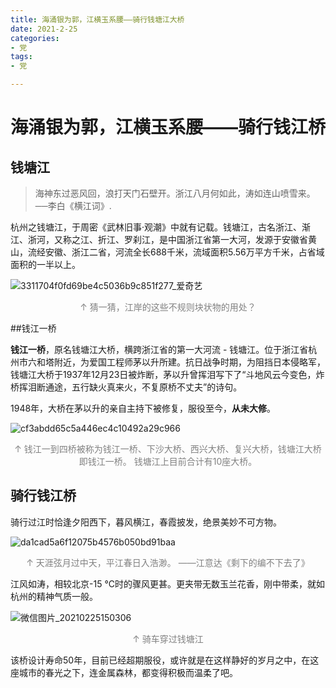 ```yaml
---
title: 海涌银为郭，江横玉系腰——骑行钱塘江大桥
date: 2021-2-25
categories:
- 党
tags:
- 党

---
```


# 海涌银为郭，江横玉系腰——骑行钱江桥

## 钱塘江

> 海神东过恶风回，浪打天门石壁开。浙江八月何如此，涛如连山喷雪来。                 ──李白《横江词》.

杭州之钱塘江，于周密《武林旧事·观潮》中就有记载。钱塘江，古名浙江、渐江、浙河，又称之江、折江、罗刹江，是中国浙江省第一大河，发源于安徽省黄山，流经安徽、浙江二省，河流全长688千米，流域面积5.56万平方千米，占省域面积的一半以上。

![3311704f0fd69be4c5036b9c851f277_爱奇艺](https://gitee.com/DF-Master/yidapicbed/raw/master/markdown/20210225145606.jpg)

<center><font color="gray">↑  猜一猜，江岸的这些不规则块状物的用处？</font></center>

##钱江一桥

**钱江一桥**，原名钱塘江大桥，横跨浙江省的第一大河流 - 钱塘江。位于浙江省杭州市六和塔附近，为爱国工程师茅以升所建。抗日战争时期，为阻挡日本侵略军，钱塘江大桥于1937年12月23日被炸断，茅以升曾挥泪写下了“斗地风云今变色，炸桥挥泪断通途，五行缺火真来火，不复原桥不丈夫”的诗句。

1948年，大桥在茅以升的亲自主持下被修复，服役至今，**从未大修**。

![cf3abdd65c5a446ec4c10492a29c966](https://gitee.com/DF-Master/yidapicbed/raw/master/markdown/20210225145233.jpg)

<center><font color="gray">↑  钱江一到四桥被称为钱江一桥、下沙大桥、西兴大桥、复兴大桥，钱塘江大桥即钱江一桥。 钱塘江上目前合计有10座大桥。</font></center>

## 骑行钱江桥

骑行过江时恰逢夕阳西下，暮风横江，春霞披发，绝景美妙不可方物。

![da1cad5a6f12075b4576b050bd91baa](https://gitee.com/DF-Master/yidapicbed/raw/master/markdown/20210225150134.jpeg)

<center><font color="gray">↑  天涯弦月过中天，平江春日入浩渺。  ——江意达《剩下的编不下去了》</font></center>

江风如涛，相较北京-15 °C时的骤风更甚。更夹带无数玉兰花香，刚中带柔，就如杭州的精神气质一般。

![微信图片_20210225150306](https://gitee.com/DF-Master/yidapicbed/raw/master/markdown/20210225150312.jpg)

<center><font color="gray">↑  骑车穿过钱塘江</font></center>

该桥设计寿命50年，目前已经超期服役，或许就是在这样静好的岁月之中，在这座城市的春光之下，连金属森林，都变得积极而温柔了吧。